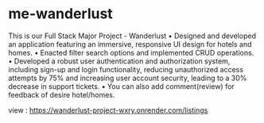 # me-wanderlust
This is our Full Stack Major Project - Wanderlust
• Designed and developed an application featuring an immersive, responsive UI design for hotels and homes.
• Enacted filter search options and implemented CRUD operations.
• Developed a robust user authentication and authorization system, including sign-up and login functionality, 
reducing unauthorized access attempts by 75% and increasing user account security, leading to a 30% 
decrease in support tickets.
• You can also add comment(review) for feedback of desire hotel/homes.

view : https://wanderlust-project-wxry.onrender.com/listings
